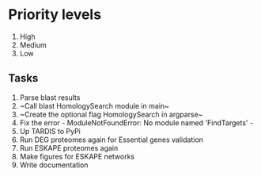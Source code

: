 # Priority levels #

1. High
2. Medium
3. Low

## Tasks ##

1. Parse blast results
2. ~Call blast HomologySearch module in main~ 
3. ~Create the optional flag HomologySearch in argparse~
4. Fix the error - ModuleNotFoundError: No module named 'FindTargets' -
5. Up TARDIS to PyPi
6. Run DEG proteomes again for Essential genes validation
7. Run ESKAPE proteomes again
8. Make figures for ESKAPE networks
9. Write documentation
